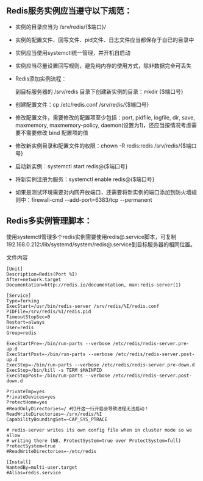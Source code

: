 ## Redis服务实例应当遵守以下规范：
- 实例的目录应当为 /srv/redis/{$端口}/
- 实例的配置文件、回写文件、pid文件、日志文件应当都保存于自已的目录中
- 实例应当使用systemctl统一管理，并开机自启动
- 实例应当尽量设置回写规则，避免纯内存的使用方式，除非数据完全可丢失
- Redis添加实例流程：
    
    到目标服务器的 /srv/redis 目录下创建新实例的目录：mkdir {$端口号}
- 创建配置文件：cp /etc/redis.conf /srv/redis/{$端口号}
- 修改配置文件，需要修改的配置项至少包括：port, pidfile, logfile, dir, save, maxmemory, maxmemory-policy, daemon(设置为1)，还应当按情况考虑需要不需要修改 bind 配置项的值
- 修改新实例目录和配置文件的权限：chown -R redis:redis /srv/redis/{$端口号}
- 启动新实例：systemctl start redis@{$端口号}
- 将新实例注册为服务：systemctl enable redis@{$端口号}
- 如果是测试环境需要对内网开放端口，还需要将新实例的端口添加到防火墙规则中：firewall-cmd --add-port=6383/tcp --permanent


## Redis多实例管理脚本：
使用systemctl管理多个redis实例需要使用redis@.service脚本，可复制192.168.0.212:/lib/systemd/system/redis@.service到目标服务器的相同位置。

文件内容
```shell
[Unit]
Description=Redis(Port %I)
After=network.target
Documentation=http://redis.io/documentation, man:redis-server(1)

[Service]
Type=forking
ExecStart=/usr/bin/redis-server /srv/redis/%I/redis.conf
PIDFile=/srv/redis/%I/redis.pid
TimeoutStopSec=0
Restart=always
User=redis
Group=redis

ExecStartPre=-/bin/run-parts --verbose /etc/redis/redis-server.pre-up.d
ExecStartPost=-/bin/run-parts --verbose /etc/redis/redis-server.post-up.d
ExecStop=-/bin/run-parts --verbose /etc/redis/redis-server.pre-down.d
ExecStop=/bin/kill -s TERM $MAINPID
ExecStopPost=-/bin/run-parts --verbose /etc/redis/redis-server.post-down.d

PrivateTmp=yes
PrivateDevices=yes
ProtectHome=yes
#ReadOnlyDirectories=/ #打开这一行开启会导致进程无法启动！
ReadWriteDirectories=-/srv/redis/%I
CapabilityBoundingSet=~CAP_SYS_PTRACE

# redis-server writes its own config file when in cluster mode so we allow
# writing there (NB. ProtectSystem=true over ProtectSystem=full)
ProtectSystem=true
#ReadWriteDirectories=-/etc/redis

[Install]
WantedBy=multi-user.target
#Alias=redis.service
```